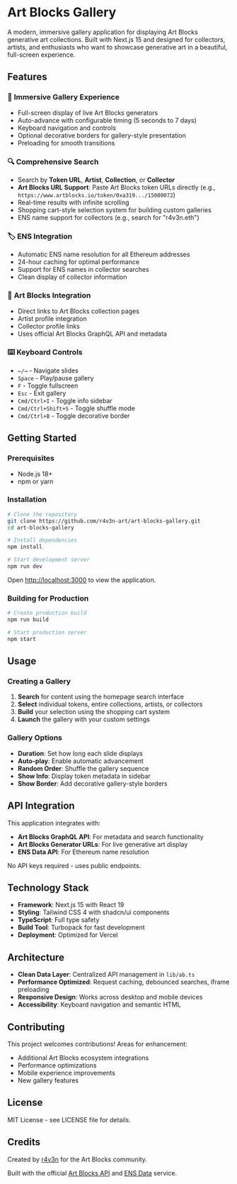 # Art Blocks Gallery

A modern, immersive gallery application for displaying Art Blocks generative art collections. Built with Next.js 15 and designed for collectors, artists, and enthusiasts who want to showcase generative art in a beautiful, full-screen experience.

## Features

### 🎨 **Immersive Gallery Experience**
- Full-screen display of live Art Blocks generators
- Auto-advance with configurable timing (5 seconds to 7 days)
- Keyboard navigation and controls
- Optional decorative borders for gallery-style presentation
- Preloading for smooth transitions

### 🔍 **Comprehensive Search**
- Search by **Token URL**, **Artist**, **Collection**, or **Collector**
- **Art Blocks URL Support**: Paste Art Blocks token URLs directly (e.g., `https://www.artblocks.io/token/0xa319.../15000072`)
- Real-time results with infinite scrolling
- Shopping cart-style selection system for building custom galleries
- ENS name support for collectors (e.g., search for "r4v3n.eth")

### 🏷️ **ENS Integration**
- Automatic ENS name resolution for all Ethereum addresses
- 24-hour caching for optimal performance
- Support for ENS names in collector searches
- Clean display of collector information

### 🔗 **Art Blocks Integration**
- Direct links to Art Blocks collection pages
- Artist profile integration
- Collector profile links
- Uses official Art Blocks GraphQL API and metadata

### ⌨️ **Keyboard Controls**
- `←/→` - Navigate slides
- `Space` - Play/pause gallery
- `F` - Toggle fullscreen
- `Esc` - Exit gallery
- `Cmd/Ctrl+I` - Toggle info sidebar
- `Cmd/Ctrl+Shift+S` - Toggle shuffle mode
- `Cmd/Ctrl+B` - Toggle decorative border

## Getting Started

### Prerequisites
- Node.js 18+ 
- npm or yarn

### Installation

```bash
# Clone the repository
git clone https://github.com/r4v3n-art/art-blocks-gallery.git
cd art-blocks-gallery

# Install dependencies
npm install

# Start development server
npm run dev
```

Open [http://localhost:3000](http://localhost:3000) to view the application.

### Building for Production

```bash
# Create production build
npm run build

# Start production server
npm start
```

## Usage

### Creating a Gallery

1. **Search** for content using the homepage search interface
2. **Select** individual tokens, entire collections, artists, or collectors
3. **Build** your selection using the shopping cart system
4. **Launch** the gallery with your custom settings

### Gallery Options

- **Duration**: Set how long each slide displays
- **Auto-play**: Enable automatic advancement
- **Random Order**: Shuffle the gallery sequence
- **Show Info**: Display token metadata in sidebar
- **Show Border**: Add decorative gallery-style borders

## API Integration

This application integrates with:
- **Art Blocks GraphQL API**: For metadata and search functionality
- **Art Blocks Generator URLs**: For live generative art display
- **ENS Data API**: For Ethereum name resolution

No API keys required - uses public endpoints.

## Technology Stack

- **Framework**: Next.js 15 with React 19
- **Styling**: Tailwind CSS 4 with shadcn/ui components
- **TypeScript**: Full type safety
- **Build Tool**: Turbopack for fast development
- **Deployment**: Optimized for Vercel

## Architecture

- **Clean Data Layer**: Centralized API management in `lib/ab.ts`
- **Performance Optimized**: Request caching, debounced searches, iframe preloading
- **Responsive Design**: Works across desktop and mobile devices
- **Accessibility**: Keyboard navigation and semantic HTML

## Contributing

This project welcomes contributions! Areas for enhancement:

- Additional Art Blocks ecosystem integrations
- Performance optimizations
- Mobile experience improvements
- New gallery features

## License

MIT License - see LICENSE file for details.

## Credits

Created by [r4v3n](https://r4v3n.art/) for the Art Blocks community.

Built with the official [Art Blocks API](https://docs.artblocks.io/public-api-docs/) and [ENS Data](https://ensdata.net/) service.